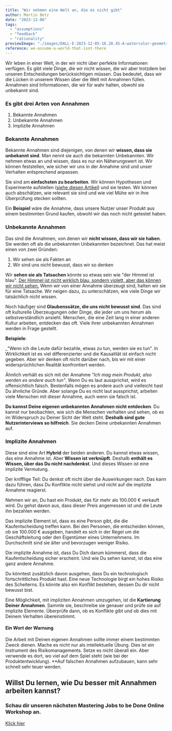 ```yaml
---
title: "Wir nehmen eine Welt an, die es nicht gibt"
author: Martin Betz
date: "2023-12-06"
tags:
  - "assumptions"
  - "feedback"
  - "rationality"
previewImage: "./images/DALL·E-2023-12-05-18.28.45-A-watercolor-geometric-style-illustration-depicting-a-side-view-of-a-pit-filled-with-spikes-covered-by-a-thin-layer-of-paper.-On-top-of-the-paper-th.png"
reference: we-assume-a-world-that-isnt-there
---
```


Wir leben in einer Welt, in der wir nicht über perfekte Informationen verfügen. Es gibt viele Dinge, die wir nicht wissen, die wir aber trotzdem bei unseren Entscheidungen berücksichtigen müssen. Das bedeutet, dass wir die Lücken in unserem Wissen über die Welt mit Annahmen füllen. Annahmen sind Informationen, die wir für wahr halten, obwohl sie unbekannt sind.

### Es gibt drei Arten von Annahmen

1. Bekannte Annahmen
2. Unbekannte Annahmen
3. Implizite Annahmen

### Bekannte Annahmen

Bekannte Annahmen sind diejenigen, von denen wir **wissen, dass sie unbekannt sind**. Man nennt sie auch die bekannten Unbekannten. Wir nehmen etwas an und wissen, dass es nur ein Näherungswert ist. Wir können feststellen, wie sicher wir uns in der Annahme sind und unser Verhalten entsprechend anpassen.

Sie sind am **einfachsten zu bearbeiten**. Wir können Hypothesen und Experimente aufstellen ([siehe diesen Artikel](/de/blog/where-to-start-when-your-business-isnt-running/)) und sie testen. Wir können auch abschätzen, wie relevant sie sind und wie viel Mühe wir in ihre Überprüfung stecken sollten.

Ein **Beispiel** wäre die Annahme, dass unsere Nutzer unser Produkt aus einem bestimmten Grund kaufen, obwohl wir das noch nicht getestet haben.

### Unbekannte Annahmen

Das sind die Annahmen, von denen wir **nicht wissen, dass wir sie haben**. Sie werden oft als die unbekannten Unbekannten bezeichnet. Das hat meist einen von zwei Gründen:

1. Wir sehen sie als Fakten an
2. Wir sind uns nicht bewusst, dass wir so denken

Wir **sehen sie als Tatsachen** könnte so etwas sein wie "der Himmel ist blau". [Der Himmel ist nicht wirklich blau, sondern violett, aber das können wir nicht sehen.](https://www.forbes.com/sites/briankoberlein/2017/01/11/earths-skies-are-violet-we-just-see-them-as-blue/?utm_source=better-business.beehiiv.com&utm_medium=referral&utm_campaign=we-assume-a-world-that-isn-t-there) Wenn wir von einer Annahme überzeugt sind, halten wir sie für eine Tatsache. Wir neigen dazu, zu unterschätzen, wie viele Dinge wir tatsächlich nicht wissen.

Noch häufiger sind **Glaubenssätze, die uns nicht bewusst sind**. Das sind oft kulturelle Überzeugungen oder Dinge, die jeder um uns herum als selbstverständlich ansieht. Menschen, die eine Zeit lang in einer anderen Kultur arbeiten, entdecken das oft. Viele ihrer unbekannten Annahmen werden in Frage gestellt.

**Beispiele**:

_"Wenn ich die Leute dafür bezahle, etwas zu tun, werden sie es tun".
In Wirklichkeit ist es viel differenzierter und die Kausalität ist einfach nicht gegeben. Aber wir denken oft nicht darüber nach, bis wir mit einer widersprüchlichen Realität konfrontiert werden.

Ähnlich verhält es sich mit der Annahme _"Ich mag mein Produkt, also werden es andere auch tun"_. Wenn Du es laut aussprichst, wird es offensichtlich falsch. Bestenfalls mögen es andere auch und vielleicht hast Du ähnliche Gründe. Aber solange Du es nicht laut aussprichst, arbeiten viele Menschen mit dieser Annahme, auch wenn sie falsch ist.

**Du kannst Deine eigenen unbekannten Annahmen nicht entdecken**. Du kannst nur beobachten, wie sich die Menschen verhalten und sehen, ob es im Widerspruch zu Deiner Sicht der Welt steht. **Deshalb sind gute Nutzerinterviews so hilfreich**. Sie decken Deine unbekannten Annahmen auf.

### Implizite Annahmen

Diese sind eine Art **Hybrid** der beiden anderen. Du kannst etwas wissen, das eine Annahme ist. Aber **Wissen ist verknüpft**. Deshalb **enthält es Wissen, über das Du nicht nachdenkst**. Und dieses Wissen ist eine implizite Vermutung.

Der knifflige Teil: Du denkst oft nicht über die Auswirkungen nach. Das kann dazu führen, dass Du Konflikte nicht siehst und nicht auf die implizite Annahme reagierst.

Nehmen wir an, Du hast ein Produkt, das für mehr als 100.000 € verkauft wird. Du gehst davon aus, dass dieser Preis angemessen ist und die Leute ihn bezahlen werden.

Das implizite Element ist, dass es eine Person gibt, die die Kaufentscheidung treffen kann. Bei den Personen, die entscheiden können, ob sie 100.000 € ausgeben, handelt es sich in der Regel um die Geschäftsleitung oder den Eigentümer eines Unternehmens. Im Durchschnitt sind sie älter und bevorzugen weniger Risiko.

Die implizite Annahme ist, dass Du Dich darum kümmerst, dass die Kaufentscheidung sicher erscheint. Und wie Du sehen kannst, ist das eine ganz andere Annahme.

Du könntest zusätzlich davon ausgehen, dass Du ein technologisch fortschrittliches Produkt hast. Eine neue Technologie birgt ein hohes Risiko des Scheiterns. Es könnte also ein Konflikt bestehen, dessen Du dir nicht bewusst bist.

Eine Möglichkeit, mit impliziten Annahmen umzugehen, ist die **Kartierung Deiner Annahmen**. Sammle sie, beschreibe sie genauer und prüfe sie auf implizite Elemente. Überprüfe dann, ob es Konflikte gibt und ob dies mit Deinem Verhalten übereinstimmt.

#### Ein Wort der Warnung

Die Arbeit mit Deinen eigenen Annahmen sollte immer einem bestimmten Zweck dienen. Mache es nicht nur als intellektuelle Übung. Dies ist ein Instrument des Risikomanagements. Setze es nicht überall ein. Aber verwende es dort, wo viel auf dem Spiel steht (wie bei der Produktentwicklung). **Auf falschen Annahmen aufzubauen, kann sehr schnell sehr teuer werden.

## Willst Du lernen, wie Du besser mit Annahmen arbeiten kannst?

### Schau dir unseren nächsten Mastering Jobs to be Done Online Workshop an.

[Klick hier](/services/mastering-jobs-to-be-done-online-workshop/)
